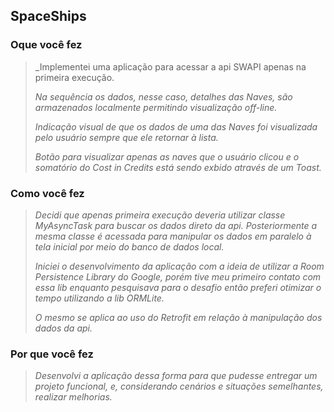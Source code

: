 ## SpaceShips

### **Oque você fez**
> _Implementei uma aplicação para acessar a api SWAPI apenas na primeira execução.
>
> _Na sequência os dados, nesse caso, detalhes das Naves, são armazenados localmente permitindo visualização off-line._
>
> _Indicação visual de que os dados de uma das Naves foi visualizada pelo usuário sempre que ele retornar à lista._
>
> _Botão para visualizar apenas as naves que o usuário clicou e o somatório do Cost in Credits está sendo exbido através de um Toast._


### **Como você fez**
> _Decidi que apenas primeira execução deveria utilizar classe MyAsyncTask para buscar os dados direto da api._
> _Posteriormente a mesma classe é acessada para manipular os dados em paralelo à tela inicial por meio do banco de dados local._
>
> _Iniciei o desenvolvimento da aplicação com a ideia de utilizar a Room Persistence Library do Google, porém tive meu primeiro_
> _contato com essa lib enquanto pesquisava para o desafio então preferi otimizar o tempo utilizando a lib ORMLite._
>
> _O mesmo se aplica ao uso do Retrofit em relação à manipulação dos dados da api._

### **Por que você fez**
> _Desenvolvi a aplicação dessa forma para que pudesse entregar um projeto funcional, e, considerando cenários e situações semelhantes,
> realizar melhorias._